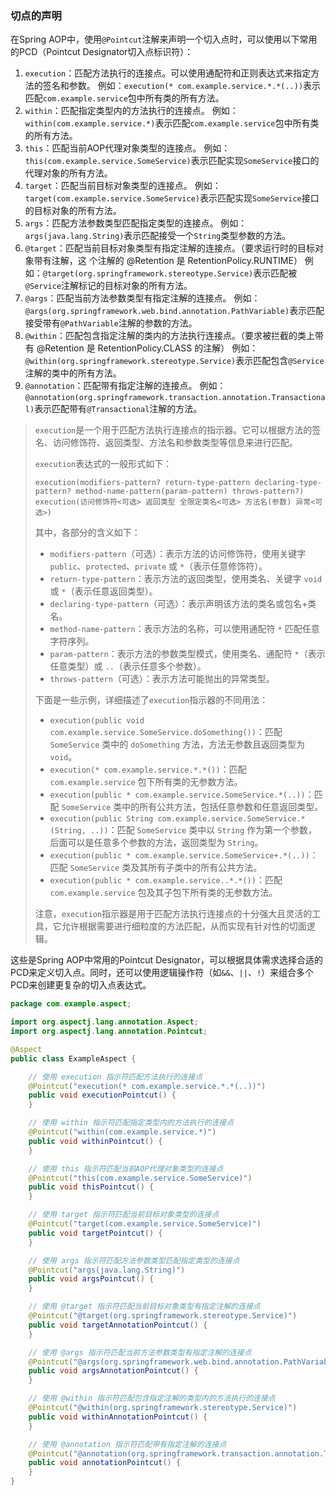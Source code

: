 ### 切点的声明

在Spring AOP中，使用`@Pointcut`注解来声明一个切入点时，可以使用以下常用的PCD（Pointcut Designator切入点标识符）：

1. `execution`：匹配方法执行的连接点。可以使用通配符和正则表达式来指定方法的签名和参数。
   例如：`execution(* com.example.service.*.*(..))`表示匹配`com.example.service`包中所有类的所有方法。
2. `within`：匹配指定类型内的方法执行的连接点。
   例如：`within(com.example.service.*)`表示匹配`com.example.service`包中所有类的所有方法。
3. `this`：匹配当前AOP代理对象类型的连接点。
   例如：`this(com.example.service.SomeService)`表示匹配实现`SomeService`接口的代理对象的所有方法。
4. `target`：匹配当前目标对象类型的连接点。
   例如：`target(com.example.service.SomeService)`表示匹配实现`SomeService`接口的目标对象的所有方法。
5. `args`：匹配方法参数类型匹配指定类型的连接点。
   例如：`args(java.lang.String)`表示匹配接受一个`String`类型参数的方法。
6. `@target`：匹配当前目标对象类型有指定注解的连接点。（要求运行时的目标对象带有注解，这 个注解的 @Retention 是 RetentionPolicy.RUNTIME）
   例如：`@target(org.springframework.stereotype.Service)`表示匹配被`@Service`注解标记的目标对象的所有方法。
7. `@args`：匹配当前方法参数类型有指定注解的连接点。
   例如：`@args(org.springframework.web.bind.annotation.PathVariable)`表示匹配接受带有`@PathVariable`注解的参数的方法。
8. `@within`：匹配包含指定注解的类内的方法执行连接点。（要求被拦截的类上带有 @Retention 是 RetentionPolicy.CLASS 的注解）
   例如：`@within(org.springframework.stereotype.Service)`表示匹配包含`@Service`注解的类中的所有方法。
9. `@annotation`：匹配带有指定注解的连接点。
   例如：`@annotation(org.springframework.transaction.annotation.Transactional)`表示匹配带有`@Transactional`注解的方法。

>   `execution`是一个用于匹配方法执行连接点的指示器。它可以根据方法的签名、访问修饰符、返回类型、方法名和参数类型等信息来进行匹配。
>
>   `execution`表达式的一般形式如下：
>
>   ```text
>   execution(modifiers-pattern? return-type-pattern declaring-type-pattern? method-name-pattern(param-pattern) throws-pattern?)
>   execution(访问修饰符<可选> 返回类型 全限定类名<可选> 方法名(参数) 异常<可选>)
>   ```
>
>   其中，各部分的含义如下：
>
>   - `modifiers-pattern`（可选）：表示方法的访问修饰符，使用关键字 `public`、`protected`、`private` 或 `*`（表示任意修饰符）。
>   - `return-type-pattern`：表示方法的返回类型，使用类名、关键字 `void` 或 `*`（表示任意返回类型）。
>   - `declaring-type-pattern`（可选）：表示声明该方法的类名或包名+类名。
>   - `method-name-pattern`：表示方法的名称，可以使用通配符 `*` 匹配任意字符序列。
>   - `param-pattern`：表示方法的参数类型模式，使用类名、通配符 `*`（表示任意类型）或 `..`（表示任意多个参数）。
>   - `throws-pattern`（可选）：表示方法可能抛出的异常类型。
>
>   下面是一些示例，详细描述了`execution`指示器的不同用法：
>
>   - `execution(public void com.example.service.SomeService.doSomething())`：匹配 `SomeService` 类中的 `doSomething` 方法，方法无参数且返回类型为 `void`。
>   - `execution(* com.example.service.*.*())`：匹配 `com.example.service` 包下所有类的无参数方法。
>   - `execution(public * com.example.service.SomeService.*(..))`：匹配 `SomeService` 类中的所有公共方法，包括任意参数和任意返回类型。
>   - `execution(public String com.example.service.SomeService.*(String, ..))`：匹配 `SomeService` 类中以 `String` 作为第一个参数，后面可以是任意多个参数的方法，返回类型为 `String`。
>   - `execution(public * com.example.service.SomeService+.*(..))`：匹配 `SomeService` 类及其所有子类中的所有公共方法。
>   - `execution(public * com.example.service..*.*())`：匹配 `com.example.service` 包及其子包下所有类的无参数方法。
>
>   注意，`execution`指示器是用于匹配方法执行连接点的十分强大且灵活的工具，它允许根据需要进行细粒度的方法匹配，从而实现有针对性的切面逻辑。

这些是Spring AOP中常用的Pointcut Designator，可以根据具体需求选择合适的PCD来定义切入点。同时，还可以使用逻辑操作符（如`&&`、`||`、`!`）来组合多个PCD来创建更复杂的切入点表达式。

```java
package com.example.aspect;

import org.aspectj.lang.annotation.Aspect;
import org.aspectj.lang.annotation.Pointcut;

@Aspect
public class ExampleAspect {

    // 使用 execution 指示符匹配方法执行的连接点
    @Pointcut("execution(* com.example.service.*.*(..))")
    public void executionPointcut() {
    }

    // 使用 within 指示符匹配指定类型内的方法执行的连接点
    @Pointcut("within(com.example.service.*)")
    public void withinPointcut() {
    }

    // 使用 this 指示符匹配当前AOP代理对象类型的连接点
    @Pointcut("this(com.example.service.SomeService)")
    public void thisPointcut() {
    }

    // 使用 target 指示符匹配当前目标对象类型的连接点
    @Pointcut("target(com.example.service.SomeService)")
    public void targetPointcut() {
    }

    // 使用 args 指示符匹配方法参数类型匹配指定类型的连接点
    @Pointcut("args(java.lang.String)")
    public void argsPointcut() {
    }

    // 使用 @target 指示符匹配当前目标对象类型有指定注解的连接点
    @Pointcut("@target(org.springframework.stereotype.Service)")
    public void targetAnnotationPointcut() {
    }

    // 使用 @args 指示符匹配当前方法参数类型有指定注解的连接点
    @Pointcut("@args(org.springframework.web.bind.annotation.PathVariable)")
    public void argsAnnotationPointcut() {
    }

    // 使用 @within 指示符匹配包含指定注解的类型内的方法执行的连接点
    @Pointcut("@within(org.springframework.stereotype.Service)")
    public void withinAnnotationPointcut() {
    }

    // 使用 @annotation 指示符匹配带有指定注解的连接点
    @Pointcut("@annotation(org.springframework.transaction.annotation.Transactional)")
    public void annotationPointcut() {
    }
}
```